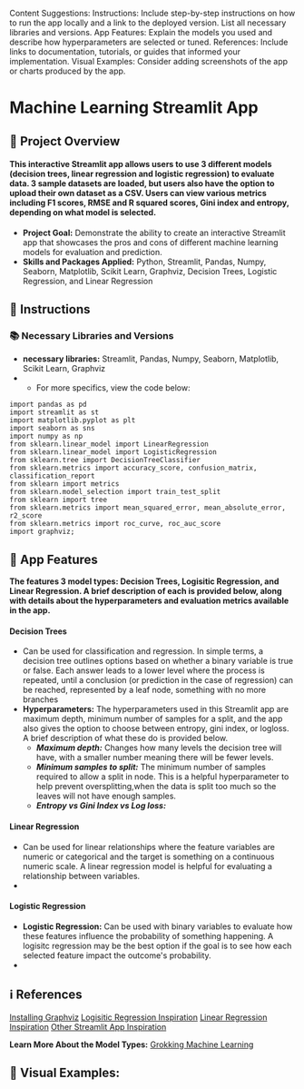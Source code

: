 Content Suggestions:
Instructions: Include step-by-step instructions on how to run the app locally and a link to the deployed version. List all necessary libraries and versions.
App Features: Explain the models you used and describe how hyperparameters are selected or tuned.
References: Include links to documentation, tutorials, or guides that informed your implementation.
Visual Examples: Consider adding screenshots of the app or charts produced by the app.

# Machine Learning Streamlit App 

## 📕 Project Overview 
#### This interactive Streamlit app allows users to use 3 different models (decision trees, linear regression and logistic regression) to evaluate data. 3 sample datasets are loaded, but users also have the option to upload their own dataset as a CSV. Users can view various metrics including F1 scores, RMSE and R squared scores, Gini index and entropy, depending on what model is selected. 
- **Project Goal:** Demonstrate the ability to create an interactive Streamlit app that showcases the pros and cons of different machine learning models for evaluation and prediction. 
- **Skills and Packages Applied:** Python, Streamlit, Pandas, Numpy, Seaborn, Matplotlib, Scikit Learn, Graphviz, Decision Trees, Logistic Regression, and Linear Regression

## 📖 Instructions 


### 📚 Necessary Libraries and Versions
- **necessary libraries:** Streamlit, Pandas, Numpy, Seaborn, Matplotlib, Scikit Learn, Graphviz
- - For more specifics, view the code below:
````
import pandas as pd
import streamlit as st
import matplotlib.pyplot as plt
import seaborn as sns
import numpy as np
from sklearn.linear_model import LinearRegression
from sklearn.linear_model import LogisticRegression
from sklearn.tree import DecisionTreeClassifier
from sklearn.metrics import accuracy_score, confusion_matrix, classification_report
from sklearn import metrics
from sklearn.model_selection import train_test_split
from sklearn import tree
from sklearn.metrics import mean_squared_error, mean_absolute_error, r2_score
from sklearn.metrics import roc_curve, roc_auc_score
import graphviz;
````

## 📲 App Features  
****The features 3 model types: Decision Trees, Logisitic Regression, and Linear Regression. A brief description of each is provided below, along with details about the hyperparameters and evaluation metrics available in the app.****
#### Decision Trees
- Can be used for classification and regression. In simple terms, a decision tree outlines options based on whether a binary variable is true or false. Each answer leads to a lower level where the process is repeated, until a conclusion (or prediction in the case of regression) can be reached, represented by a leaf node, something with no more branches
- **Hyperparameters:** The hyperparameters used in this Streamlit app are maximum depth, minimum number of samples for a split, and the app also gives the option to choose between entropy, gini index, or logloss. A brief description of what these do is provided below.
  - ***Maximum depth:*** Changes how many levels the decision tree will have, with a smaller number meaning there will be fewer levels.
  - ***Minimum samples to split:*** The minimum number of samples required to allow a split in node. This is a helpful hyperparameter to help prevent oversplitting,when the data is split too much so the leaves will not have enough samples.
  - ***Entropy vs Gini Index vs Log loss:***
#### Linear Regression 
- Can be used for linear relationships where the feature variables are numeric or categorical and the target is something on a continuous numeric scale. A linear regression model is helpful for evaluating a relationship between variables.
- 
#### Logistic Regression 
- **Logistic Regression:** Can be used with binary variables to evaluate how these features influence the probability of something happening. A logisitc regression may be the best option if the goal is to see how each selected feature impact the outcome's probability.
- 
## ℹ️ References 
[Installing Graphviz](https://anaconda.org/conda-forge/python-graphviz)
[Logisitic Regression Inspiration](https://github.com/ragh945/tuning-of-hyperparameters-for-logisticregression_using-decision-surfaces/blob/main/Hyperparameters.py)
[Linear Regression Inspiration](https://github.com/matejve/linear_regression_demo/blob/main/Introduction_Page.py)
[Other Streamlit App Inspiration](https://varunlobo-decision-tree-using-streamlit-main-myvzpw.streamlit.app/)


**Learn More About the Model Types:**
[Grokking Machine Learning](https://www.google.com/books/edition/Grokking_Machine_Learning/X-9MEAAAQBAJ?hl=en&gbpv=1&pg=PA1&printsec=frontcover) 


## 📸 Visual Examples: 
